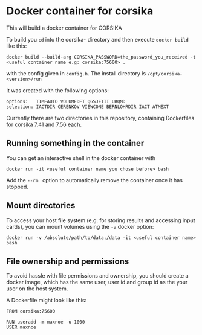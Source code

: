 # Docker container for corsika


This will build a docker container for CORSIKA


To build you `cd` into the corsika-<version> directory and then execute `docker build` like this:

```
docker build --build-arg CORSIKA_PASSWORD=the_password_you_received -t <useful container name e.g: corsika:75600> .
```

with the config given in `config.h`. The install directory is `/opt/corsika-<version>/run`

It was created with the following options:
```
options:   TIMEAUTO VOLUMEDET QGSJETII URQMD 
selection: IACTDIR CERENKOV VIEWCONE BERNLOHRDIR IACT ATMEXT
```

Currently there are two directories in this repository, containing Dockerfiles for corsika 7.41 and 7.56 each.

## Running something in the container

You can get an interactive shell in the docker container with

```
docker run -it <useful container name you chose before> bash
```
Add the `--rm ` option to automatically remove the container once it has stopped.

## Mount directories

To access your host file system (e.g. for storing results and accessing input cards), you can mount volumes using the `-v` docker option:

```
docker run -v /absolute/path/to/data:/data -it <useful container name> bash
```

## File ownership and permissions

To avoid hassle with file permissions and ownership, you should create a docker image,
which has the same user, user id and group id as the your user on the host system.

A Dockerfile might look like this:

```{Dockerfile}
FROM corsika:75600

RUN useradd -m maxnoe -u 1000
USER maxnoe
```
